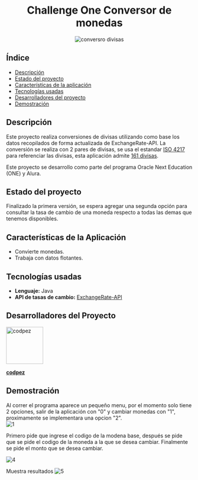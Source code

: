 <h1 align="center">Challenge One Conversor de monedas</h1>

<div align="center">
    <img src="https://github.com/codpez/Conversor-de-monedas/assets/65423779/a6681162-52cb-4100-b0e3-586479390ede" alt="conversro divisas">
</div>

## Índice
* [Descripción](#Descripción)
* [Estado del proyecto](#Estado-del-proyecto)
* [Características de la aplicación](#Características-de-la-Aplicación)
* [Tecnologías usadas](#Tecnlogías-usadas)
* [Desarrolladores del proyecto](#Desarrolladores-del-Proyecto)
* [Demostración](#Demostración)

## Descripción
Este proyecto realiza conversiones de divisas utilizando como base los datos recopilados de forma actualizada de ExchangeRate-API. La conversión se realiza con 2 pares de divisas, se usa el estandar [ISO 4217](https://es.wikipedia.org/wiki/ISO_4217) para referenciar las divisas, esta aplicación admite [161 divisas](https://www.exchangerate-api.com/docs/supported-currencies).


Este proyecto se desarrollo como parte del programa Oracle Next Education (ONE) y Alura.



## Estado del proyecto
Finalizado la primera versión, se espera agregar una segunda opción para consultar la tasa de cambio de una moneda respecto a todas las demas que tenemos disponibles.

## Características de la Aplicación
- Convierte monedas.
- Trabaja con datos flotantes.

## Tecnologías usadas
- **Lenguaje:** Java
- **API de tasas de cambio:** [ExchangeRate-API](https://www.exchangerate-api.com/)

## Desarrolladores del Proyecto

<a href="https://github.com/codpez">
  <img src="https://github.com/codpez.png" width="100px" alt="codpez" style="border-radius:50% align="left">
</a>

**[codpez](https://github.com/codpez)**
## Demostración
Al correr el programa aparece un pequeño menu, por el momento solo tiene 2 opciones, salir de la aplicación con "0"
y cambiar monedas con "1", proximamente se implementara una opcion "2".<br>
![1](https://github.com/codpez/Conversor-de-monedas/assets/65423779/9a168cd4-f61c-4677-a0e1-55273cd482df)<br>

Primero pide que ingrese el codigo de la modena base, después se pide que se pide el codigo de la moneda a la que se desea cambiar. Finalmente
se pide el monto que se desea cambiar.

![4](https://github.com/codpez/Conversor-de-monedas/assets/65423779/c902be26-14d9-4ad6-bbf4-e3ab15490cee)

Muestra resultados
![5](https://github.com/codpez/Conversor-de-monedas/assets/65423779/a7c5ea32-e05d-4276-bc8f-b8a01fa9de30)




